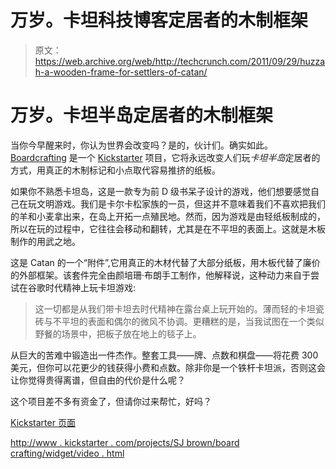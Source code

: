 # 万岁。卡坦科技博客定居者的木制框架

> 原文：<https://web.archive.org/web/http://techcrunch.com/2011/09/29/huzzah-a-wooden-frame-for-settlers-of-catan/>

# 万岁。卡坦半岛定居者的木制框架

当你今早醒来时，你认为世界会改变吗？是的，伙计们。确实如此。 [Boardcrafting](https://web.archive.org/web/20230203081714/http://boardcrafting.com/) 是一个 [Kickstarter](https://web.archive.org/web/20230203081714/https://techcrunch.com/tag/Kickstarter) 项目，它将永远改变人们玩*卡坦半岛*定居者的方式，用真正的木制标记和小点取代容易推挤的纸板。

如果你不熟悉卡坦岛，这是一款专为前 D 级书呆子设计的游戏，他们想要感觉自己在玩文明游戏。我们是卡尔卡松家族的一员，但这并不意味着我们不喜欢把我们的羊和小麦拿出来，在岛上开拓一点殖民地。然而，因为游戏是由轻纸板制成的，所以在玩的过程中，它往往会移动和翻转，尤其是在不平坦的表面上。这就是木板制作的用武之地。

这是 Catan 的一个“附件”,它用真正的木材代替了大部分纸板，用木板代替了廉价的外部框架。该套件完全由颜培珊·布朗手工制作，他解释说，这种动力来自于尝试在谷歌时代精神上玩卡坦游戏:

> 这一切都是从我们带卡坦去时代精神在露台桌上玩开始的。薄而轻的卡坦瓷砖与不平坦的表面和偶尔的微风不协调。更糟糕的是，当我试图在一个类似野餐的场景中，把板子放在地上的毯子上。

从巨大的苦难中锻造出一件杰作。整套工具——牌、点数和棋盘——将花费 300 美元，但你可以花更少的钱获得小费和点数。除非你是一个铁杆卡坦派，否则这会让你觉得贵得离谱，但自由的代价是什么呢？

这个项目差不多有资金了，但请你过来帮忙，好吗？

[Kickstarter 页面](https://web.archive.org/web/20230203081714/http://www.kickstarter.com/projects/sjbrown/boardcrafting)

[http://www . kickstarter . com/projects/SJ brown/board crafting/widget/video . html](https://web.archive.org/web/20230203081714/http://www.kickstarter.com/projects/sjbrown/boardcrafting/widget/video.html)
